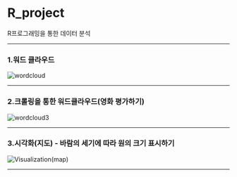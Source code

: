 # R_project

R프로그래밍을 통한 데이터 분석
***
### 1.워드 클라우드

![wordcloud](https://user-images.githubusercontent.com/69666784/95715174-5aa71000-0ca4-11eb-8d08-96a5e44fb17d.png)
***
### 2.크롤링을 통한 워드클라우드(영화 평가하기)

![wordcloud3](https://user-images.githubusercontent.com/69666784/95715169-5975e300-0ca4-11eb-90a6-58d2713ac640.png)
***
### 3.시각화(지도) - 바람의 세기에 따라 원의 크기 표시하기

![Visualization(map)](https://user-images.githubusercontent.com/69666784/95716163-f5ecb500-0ca5-11eb-87bf-bea87e2cf00f.png)
***
